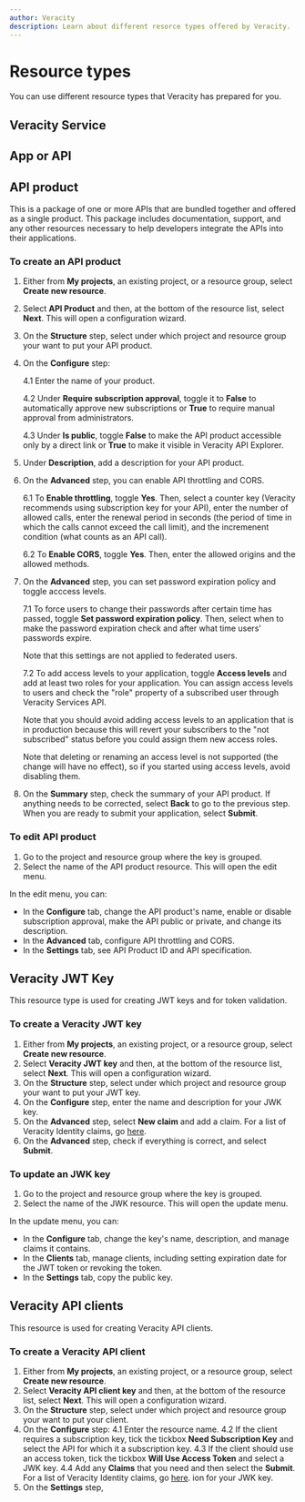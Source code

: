 ```yaml
---
author: Veracity
description: Learn about different resorce types offered by Veracity.
---
```


# Resource types

You can use different resource types that Veracity has prepared for you.

## Veracity Service

## App or API

## API product
This is a package of one or more APIs that are bundled together and offered as a single product. This package includes documentation, support, and any other resources necessary to help developers integrate the APIs into their applications.

### To create an API product
1. Either from **My projects**, an existing project, or a resource group, select **Create new resource**.
2. Select **API Product** and then, at the bottom of the resource list, select **Next**. This will open a configuration wizard.
3. On the **Structure** step, select under which project and resource group your want to put your API product.
4. On the **Configure** step:

	4.1 Enter the name of your product.

	4.2 Under **Require subscription approval**, toggle it to **False** to automatically approve new subscriptions or **True** to require manual approval from administrators.

	4.3 Under **Is public**, toggle **False** to make the API product accessible only by a direct link or **True** to make it visible in Veracity API Explorer.

5. Under **Description**, add a description for your API product.
6. On the **Advanced** step, you can enable API throttling and CORS.
	
	6.1 To **Enable throttling**, toggle **Yes**. Then, select a counter key (Veracity recommends using subscription key for your API), enter the number of allowed calls, enter the renewal period in seconds (the period of time in which the calls cannot exceed the call limit), and the incremenent condition (what counts as an API call).
	
	6.2 To **Enable CORS**, toggle **Yes**. Then, enter the allowed origins and the allowed methods.
	
7. On the **Advanced** step, you can set password expiration policy and toggle acccess levels.
	
	7.1 To force users to change their passwords after certain time has passed, toggle **Set password expiration policy**. Then, select when to make the password expiration check and after what time users' passwords expire. 
	
	Note that this settings are not applied to federated users.
	
	7.2 To add access levels to your application, toggle **Access levels** and add at least two roles for your application. You can assign access levels to users and check the "role" property of a subscribed user through Veracity Services API. 
	
	Note that you should avoid adding access levels to an application that is in production because this will revert your subscribers to the "not subscribed" status before you could assign them new access roles.

	Note that deleting or renaming an access level is not supported (the change will have no effect), so if you started using access levels, avoid disabling them.

8. On the **Summary** step, check the summary of your API product. If anything needs to be corrected, select **Back** to go to the previous step. When you are ready to submit your application, select **Submit**.


### To edit API product
1. Go to the project and resource group where the key is grouped.
2. Select the name of the API product resource. This will open the edit menu.

In the edit menu, you can:
* In the **Configure** tab, change the API product's name, enable or disable subscription approval, make the API public or private, and change its description.
* In the **Advanced** tab, configure API throttling and CORS.
* In the **Settings** tab, see API Product ID and API specification.

## Veracity JWT Key
This resource type is used for creating JWT keys and for token validation.


### To create a Veracity JWT key
1. Either from **My projects**, an existing project, or a resource group, select **Create new resource**.
2. Select **Veracity JWT key** and then, at the bottom of the resource list, select **Next**. This will open a configuration wizard.
3. On the **Structure** step, select under which project and resource group your want to put your JWT key.
4. On the **Configure** step, enter the name and description for your JWK key.
5. On the **Advanced** step, select **New claim** and add a claim. For a list of Veracity Identity claims, go [here](../identity/authentication/claims.md).
6. On the **Advanced** step, check if everything is correct, and select **Submit**.

### To update an JWK key
1. Go to the project and resource group where the key is grouped.
2. Select the name of the JWK resource. This will open the update menu.

In the update menu, you can:
* In the **Configure** tab, change the key's name, description, and manage claims it contains. 
* In the **Clients** tab, manage clients, including setting expiration date for the JWT token or revoking the token. 
* In the **Settings** tab, copy the public key.

## Veracity API clients

This resource is used for creating Veracity API clients.

### To create a Veracity API client
1. Either from **My projects**, an existing project, or a resource group, select **Create new resource**.
2. Select **Veracity API client key** and then, at the bottom of the resource list, select **Next**. This will open a configuration wizard.
3. On the **Structure** step, select under which project and resource group your want to put your client.
4. On the **Configure** step:
	4.1 Enter the resource name.
	4.2 If the client requires a subscription key, tick the tickbox **Need Subscription Key** and select the API for which it a subscription key. 
	4.3 If the client should use an access token,  tick the tickbox **Will Use Access Token** and select a JWK key.
	4.4 Add any **Claims** that you need and then select the **Submit**. For a list of Veracity Identity claims, go [here](../identity/authentication/claims.md).
ion for your JWK key.
5. On the **Settings** step, 
